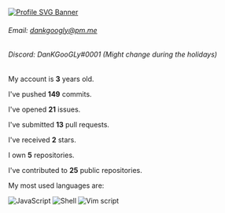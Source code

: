 [![Profile SVG Banner](https://svg-banners.vercel.app/api?type=typeWriter&text1=My%20balls%20are%20extremely%20itchy&width=1500&height=500)](https://catvibers.me)

###### Email: [dankgoogly@pm.me](mailto:dankgoogly@pm.me)
###### Discord: DanKGooGLy#0001 (Might change during the holidays)

My account is **3** years old.

I've pushed **149** commits.

I've opened **21** issues.

I've submitted **13** pull requests.

I've received **2** stars.

I own **5** repositories.

I've contributed to **25** public repositories.

My most used languages are:

![JavaScript](https://img.shields.io/static/v1?style=flat-square&label=%E2%A0%80&color=555&labelColor=%23f1e05a&message=JavaScript%EF%B8%B186.1%25)
![Shell](https://img.shields.io/static/v1?style=flat-square&label=%E2%A0%80&color=555&labelColor=%2389e051&message=Shell%EF%B8%B112.6%25)
![Vim script](https://img.shields.io/static/v1?style=flat-square&label=%E2%A0%80&color=555&labelColor=%23199f4b&message=Vim%20script%EF%B8%B11.1%25)
